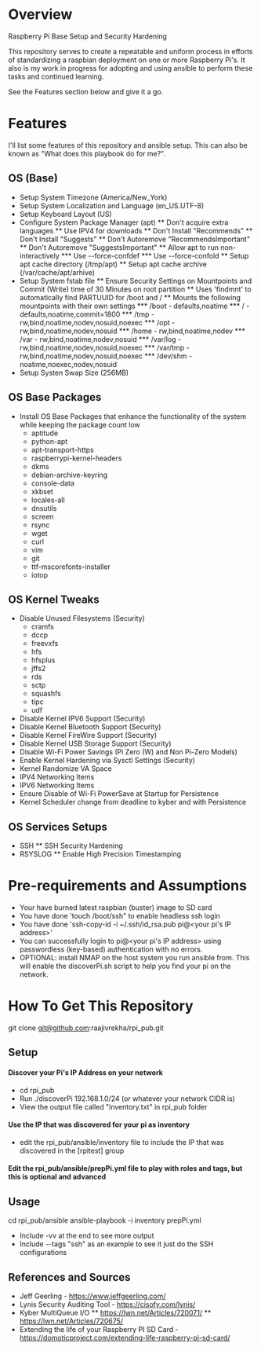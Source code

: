 # Overview
Raspberry Pi Base Setup and Security Hardening

This repository serves to create a repeatable and uniform process in efforts of standardizing a raspbian deployment on one or more Raspberry Pi's. It also is my work in progress for adopting and using ansible to perform these tasks and continued learning. 

See the Features section below and give it a go. 

# Features
I'll list some features of this repository and ansible setup. This can also be known as "What does this playbook do for me?". 

## OS (Base)
* Setup System Timezone (America/New_York)
* Setup System Localization and Language (en_US.UTF-8)
* Setup Keyboard Layout (US)
* Configure System Package Manager (apt)
** Don't acquire extra languages
** Use IPV4 for downloads
** Don't Install "Recommends"
** Don't Install "Suggests"
** Don't Autoremove "RecommendsImportant"
** Don't Autoremove "SuggestsImportant"
** Allow apt to run non-interactively
*** Use --force-confdef
*** Use --force-confold
** Setup apt cache directory (/tmp/apt)
** Setup apt cache archive (/var/cache/apt/arhive)
* Setup System fstab file
** Ensure Security Settings on Mountpoints and Commit (Write) time of 30 Minutes on root partition
** Uses 'findmnt' to automatically find PARTUUID for /boot and /
** Mounts the following mountpoints with their own settings
*** /boot - defaults,noatime
*** / - defaults,noatime,commit=1800
*** /tmp - rw,bind,noatime,nodev,nosuid,noexec
*** /opt - rw,bind,noatime,nodev,nosuid
*** /home - rw,bind,noatime,nodev
*** /var - rw,bind,noatime,nodev,nosuid
*** /var/log - rw,bind,noatime,nodev,nosuid,noexec
*** /var/tmp - rw,bind,noatime,nodev,nosuid,noexec
*** /dev/shm - noatime,noexec,nodev,nosuid
* Setup Systen Swap Size (256MB)

## OS Base Packages
* Install OS Base Packages that enhance the functionality of the system while keeping the package count low
    - aptitude
    - python-apt
    - apt-transport-https
    - raspberrypi-kernel-headers
    - dkms
    - debian-archive-keyring
    - console-data
    - xkbset
    - locales-all
    - dnsutils
    - screen
    - rsync
    - wget
    - curl
    - vim
    - git
    - ttf-mscorefonts-installer
    - iotop

## OS Kernel Tweaks
* Disable Unused Filesystems (Security)
    - cramfs
    - dccp
    - freevxfs
    - hfs
    - hfsplus
    - jffs2
    - rds
    - sctp
    - squashfs
    - tipc
    - udf
* Disable Kernel IPV6 Support (Security)
* Disable Kernel Bluetooth Support (Security)
* Disable Kernel FireWire Support (Security)
* Disable Kernel USB Storage Support (Security)
* Disable Wi-Fi Power Savings (Pi Zero (W) and Non Pi-Zero Models)
* Enable Kernel Hardening via Sysctl Settings (Security)
 * Kernel Randomize VA Space
 *  IPV4 Networking Items
 * IPV6 Networking Items 
* Ensure Disable of Wi-Fi PowerSave at Startup for Persistence
* Kernel Scheduler change from deadline to kyber and with Persistence

## OS Services Setups
* SSH
** SSH Security Hardening
* RSYSLOG
** Enable High Precision Timestamping

# Pre-requirements and Assumptions
* Your have burned latest raspbian (buster) image to SD card
* You have done 'touch /boot/ssh" to enable headless ssh login
* You have done 'ssh-copy-id -i ~/.ssh/id_rsa.pub pi@<your pi's IP address>'
* You can successfully login to pi@<your pi's IP address> using passwordless (key-based) authentication with no errors.
* OPTIONAL: install NMAP on the host system you run ansible from. This will enable the discoverPi.sh script to help you find your pi on the network.

# How To Get This Repository
git clone git@github.com:raajivrekha/rpi_pub.git

## Setup
#### Discover your Pi's IP Address on your network
* cd rpi_pub   
* Run ./discoverPi 192.168.1.0/24 (or whatever your network CIDR is)
* View the output file called "inventory.txt" in rpi_pub folder

#### Use the IP that was discovered for your pi as inventory
* edit the rpi_pub/ansible/inventory file to include the IP that was discovered in the [rpitest] group

#### Edit the rpi_pub/ansible/prepPi.yml file to play with roles and tags, but this is optional and advanced

## Usage
cd rpi_pub/ansible
ansible-playbook -i inventory prepPi.yml 
* Include -vv at the end to see more output
* Include --tags "ssh" as an example to see it just do the SSH configurations

## References and Sources
* Jeff Geerling - https://www.jeffgeerling.com/
* Lynis Security Auditing Tool - https://cisofy.com/lynis/
* Kyber MultiQueue I/O
** https://lwn.net/Articles/720071/
** https://lwn.net/Articles/720675/
* Extending the life of your Raspberry PI SD Card - https://domoticproject.com/extending-life-raspberry-pi-sd-card/
